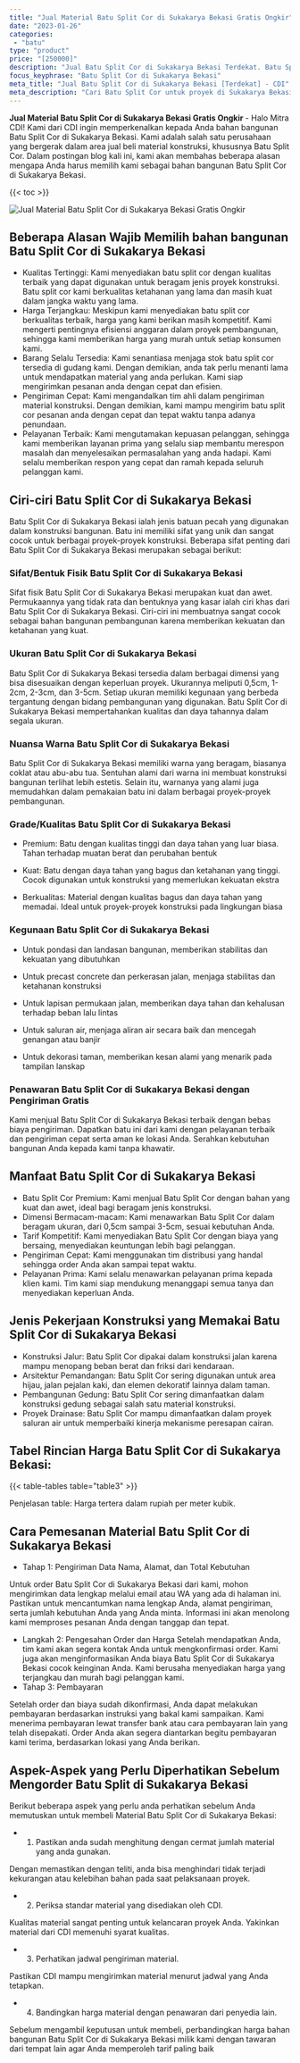 ```yaml
---
title: "Jual Material Batu Split Cor di Sukakarya Bekasi Gratis Ongkir"
date: "2023-01-26"
categories:
 - "batu"
type: "product"
price: "[250000]"
description: "Jual Batu Split Cor di Sukakarya Bekasi Terdekat. Batu Split Cor ini sering dipakai dalam proyek konstruksi sebagai campuran beton yang berkualitas dan tahan lama. Kontak kami untuk mendapatkan informasi lebih lanjut."
focus_keyphrase: "Batu Split Cor di Sukakarya Bekasi"
meta_title: "Jual Batu Split Cor di Sukakarya Bekasi [Terdekat] - CDI"
meta_description: "Cari Batu Split Cor untuk proyek di Sukakarya Bekasi? Kami menawarkan Batu Split Cor berkualitas untuk campuran beton. Dapatkan penawaran terbaik sekarang."
---
```


**Jual Material Batu Split Cor di Sukakarya Bekasi Gratis Ongkir** - Halo Mitra CDI! Kami dari CDI ingin memperkenalkan kepada Anda bahan bangunan Batu Split Cor di Sukakarya Bekasi. Kami adalah salah satu perusahaan yang bergerak dalam area jual beli material konstruksi, khususnya Batu Split Cor. Dalam postingan blog kali ini, kami akan membahas beberapa alasan mengapa Anda harus memilih kami sebagai bahan bangunan Batu Split Cor di Sukakarya Bekasi.

{{< toc >}}

![Jual Material Batu Split Cor di Sukakarya Bekasi Gratis Ongkir](/images/batu/batu-split-16.jpg)

## Beberapa Alasan Wajib Memilih bahan bangunan Batu Split Cor di Sukakarya Bekasi

*   Kualitas Tertinggi: Kami menyediakan batu split cor dengan kualitas terbaik yang dapat digunakan untuk beragam jenis proyek konstruksi. Batu split cor kami berkualitas ketahanan yang lama dan masih kuat dalam jangka waktu yang lama.
*   Harga Terjangkau: Meskipun kami menyediakan batu split cor berkualitas terbaik, harga yang kami berikan masih kompetitif. Kami mengerti pentingnya efisiensi anggaran dalam proyek pembangunan, sehingga kami memberikan harga yang murah untuk setiap konsumen kami.
*   Barang Selalu Tersedia: Kami senantiasa menjaga stok batu split cor tersedia di gudang kami. Dengan demikian, anda tak perlu menanti lama untuk mendapatkan material yang anda perlukan. Kami siap mengirimkan pesanan anda dengan cepat dan efisien.
*   Pengiriman Cepat: Kami mengandalkan tim ahli dalam pengiriman material konstruksi. Dengan demikian, kami mampu mengirim batu split cor pesanan anda dengan cepat dan tepat waktu tanpa adanya penundaan.
*   Pelayanan Terbaik: Kami mengutamakan kepuasan pelanggan, sehingga kami memberikan layanan prima yang selalu siap membantu merespon masalah dan menyelesaikan permasalahan yang anda hadapi. Kami selalu memberikan respon yang cepat dan ramah kepada seluruh pelanggan kami.

## Ciri-ciri Batu Split Cor di Sukakarya Bekasi

Batu Split Cor di Sukakarya Bekasi ialah jenis batuan pecah yang digunakan dalam konstruksi bangunan. Batu ini memiliki sifat yang unik dan sangat cocok untuk berbagai proyek-proyek konstruksi. Beberapa sifat penting dari Batu Split Cor di Sukakarya Bekasi merupakan sebagai berikut:

### Sifat/Bentuk Fisik Batu Split Cor di Sukakarya Bekasi

Sifat fisik Batu Split Cor di Sukakarya Bekasi merupakan kuat dan awet. Permukaannya yang tidak rata dan bentuknya yang kasar ialah ciri khas dari Batu Split Cor di Sukakarya Bekasi. Ciri-ciri ini membuatnya sangat cocok sebagai bahan bangunan pembangunan karena memberikan kekuatan dan ketahanan yang kuat.

### Ukuran Batu Split Cor di Sukakarya Bekasi

Batu Split Cor di Sukakarya Bekasi tersedia dalam berbagai dimensi yang bisa disesuaikan dengan keperluan proyek. Ukurannya meliputi 0,5cm, 1-2cm, 2-3cm, dan 3-5cm. Setiap ukuran memiliki kegunaan yang berbeda tergantung dengan bidang pembangunan yang digunakan. Batu Split Cor di Sukakarya Bekasi mempertahankan kualitas dan daya tahannya dalam segala ukuran.

### Nuansa Warna Batu Split Cor di Sukakarya Bekasi

Batu Split Cor di Sukakarya Bekasi memiliki warna yang beragam, biasanya coklat atau abu-abu tua. Sentuhan alami dari warna ini membuat konstruksi bangunan terlihat lebih estetis. Selain itu, warnanya yang alami juga memudahkan dalam pemakaian batu ini dalam berbagai proyek-proyek pembangunan.

### Grade/Kualitas Batu Split Cor di Sukakarya Bekasi

*   Premium: Batu dengan kualitas tinggi dan daya tahan yang luar biasa. Tahan terhadap muatan berat dan perubahan bentuk

*   Kuat: Batu dengan daya tahan yang bagus dan ketahanan yang tinggi. Cocok digunakan untuk konstruksi yang memerlukan kekuatan ekstra

*   Berkualitas: Material dengan kualitas bagus dan daya tahan yang memadai. Ideal untuk proyek-proyek konstruksi pada lingkungan biasa

### Kegunaan Batu Split Cor di Sukakarya Bekasi

*   Untuk pondasi dan landasan bangunan, memberikan stabilitas dan kekuatan yang dibutuhkan

*   Untuk precast concrete dan perkerasan jalan, menjaga stabilitas dan ketahanan konstruksi

*   Untuk lapisan permukaan jalan, memberikan daya tahan dan kehalusan terhadap beban lalu lintas

*   Untuk saluran air, menjaga aliran air secara baik dan mencegah genangan atau banjir

*   Untuk dekorasi taman, memberikan kesan alami yang menarik pada tampilan lanskap

### Penawaran Batu Split Cor di Sukakarya Bekasi dengan Pengiriman Gratis

Kami menjual Batu Split Cor di Sukakarya Bekasi terbaik dengan bebas biaya pengiriman. Dapatkan batu ini dari kami dengan pelayanan terbaik dan pengiriman cepat serta aman ke lokasi Anda. Serahkan kebutuhan bangunan Anda kepada kami tanpa khawatir.

## Manfaat Batu Split Cor di Sukakarya Bekasi

*   Batu Split Cor Premium: Kami menjual Batu Split Cor dengan bahan yang kuat dan awet, ideal bagi beragam jenis konstruksi.
*   Dimensi Bermacam-macam: Kami menawarkan Batu Split Cor dalam beragam ukuran, dari 0,5cm sampai 3-5cm, sesuai kebutuhan Anda.
*   Tarif Kompetitif: Kami menyediakan Batu Split Cor dengan biaya yang bersaing, menyediakan keuntungan lebih bagi pelanggan.
*   Pengiriman Cepat: Kami menggunakan tim distribusi yang handal sehingga order Anda akan sampai tepat waktu.
*   Pelayanan Prima: Kami selalu menawarkan pelayanan prima kepada klien kami. Tim kami siap mendukung menanggapi semua tanya dan menyediakan keperluan Anda.

## Jenis Pekerjaan Konstruksi yang Memakai Batu Split Cor di Sukakarya Bekasi

*   Konstruksi Jalur: Batu Split Cor dipakai dalam konstruksi jalan karena mampu menopang beban berat dan friksi dari kendaraan.
*   Arsitektur Pemandangan: Batu Split Cor sering digunakan untuk area hijau, jalan pejalan kaki, dan elemen dekoratif lainnya dalam taman.
*   Pembangunan Gedung: Batu Split Cor sering dimanfaatkan dalam konstruksi gedung sebagai salah satu material konstruksi.
*   Proyek Drainase: Batu Split Cor mampu dimanfaatkan dalam proyek saluran air untuk memperbaiki kinerja mekanisme peresapan cairan.

## Tabel Rincian Harga Batu Split Cor di Sukakarya Bekasi:

{{< table-tables table="table3" >}}

Penjelasan table: Harga tertera dalam rupiah per meter kubik.

## Cara Pemesanan Material Batu Split Cor di Sukakarya Bekasi

*   Tahap 1: Pengiriman Data Nama, Alamat, dan Total Kebutuhan

Untuk order Batu Split Cor di Sukakarya Bekasi dari kami, mohon mengirimkan data lengkap melalui email atau WA yang ada di halaman ini. Pastikan untuk mencantumkan nama lengkap Anda, alamat pengiriman, serta jumlah kebutuhan Anda yang Anda minta. Informasi ini akan menolong kami memproses pesanan Anda dengan tanggap dan tepat.
*   Langkah 2: Pengesahan Order dan Harga
Setelah mendapatkan Anda, tim kami akan segera kontak Anda untuk mengkonfirmasi order. Kami juga akan menginformasikan Anda biaya Batu Split Cor di Sukakarya Bekasi cocok keinginan Anda. Kami berusaha menyediakan harga yang terjangkau dan murah bagi pelanggan kami.
*   Tahap 3: Pembayaran

Setelah order dan biaya sudah dikonfirmasi, Anda dapat melakukan pembayaran berdasarkan instruksi yang bakal kami sampaikan. Kami menerima pembayaran lewat transfer bank atau cara pembayaran lain yang telah disepakati. Order Anda akan segera diantarkan begitu pembayaran kami terima, berdasarkan lokasi yang Anda berikan.

## Aspek-Aspek yang Perlu Diperhatikan Sebelum Mengorder Batu Split di Sukakarya Bekasi

Berikut beberapa aspek yang perlu anda perhatikan sebelum Anda memutuskan untuk membeli Material Batu Split Cor di Sukakarya Bekasi:

*   1. Pastikan anda sudah menghitung dengan cermat jumlah material yang anda gunakan.

Dengan memastikan dengan teliti, anda bisa menghindari tidak terjadi kekurangan atau kelebihan bahan pada saat pelaksanaan proyek.
*   2. Periksa standar material yang disediakan oleh CDI.

Kualitas material sangat penting untuk kelancaran proyek Anda. Yakinkan material dari CDI memenuhi syarat kualitas.
*   3. Perhatikan jadwal pengiriman material.

Pastikan CDI mampu mengirimkan material menurut jadwal yang Anda tetapkan.
*   4. Bandingkan harga material dengan penawaran dari penyedia lain.

Sebelum mengambil keputusan untuk membeli, perbandingkan harga bahan bangunan Batu Split Cor di Sukakarya Bekasi milik kami dengan tawaran dari tempat lain agar Anda memperoleh tarif paling baik